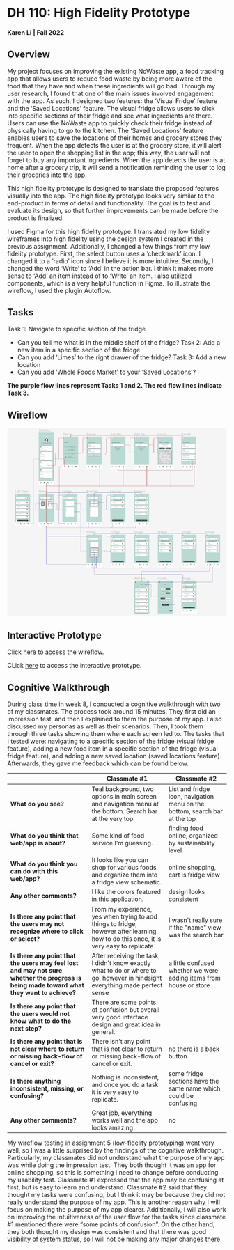 # DH 110: High Fidelity Prototype
#### Karen Li | Fall 2022

## Overview 
My project focuses on improving the existing NoWaste app, a food tracking app that allows users to reduce food waste by being more aware of the food that they have and when these ingredients will go bad. Through my user research, I found that one of the main issues involved engagement with the app. As such, I designed two features: the ‘Visual Fridge’ feature and the ‘Saved Locations’ feature. The visual fridge allows users to click into specific sections of their fridge and see what ingredients are there. Users can use the NoWaste app to quickly check their fridge instead of physically having to go to the kitchen. The ‘Saved Locations’ feature enables users to save the locations of their homes and grocery stores they frequent. When the app detects the user is at the grocery store, it will alert the user to open the shopping list in the app; this way, the user will not forget to buy any important ingredients. When the app detects the user is at home after a grocery trip, it will send a notification reminding the user to log their groceries into the app.

This high fidelity prototype is designed to translate the proposed features visually into the app. The high fidelity prototype looks very similar to the end-product in terms of detail and functionality. The goal is to test and evaluate its design, so that further improvements can be made before the product is finalized. 

I used Figma for this high fidelity prototype. I translated my low fidelity wireframes into high fidelity using the design system I created in the previous assignment. Additionally, I changed a few things from my low fidelity prototype. First, the select button uses a ‘checkmark’ icon. I changed it to a ‘radio’ icon since I believe it is more intuitive. Secondly, I changed the word ‘Write’ to ‘Add’ in the action bar. I think it makes more sense to ‘Add’ an item instead of to ‘Write’ an item. I also utilized components, which is a very helpful function in Figma. To illustrate the wireflow, I used the plugin Autoflow.

## Tasks
Task 1: Navigate to specific section of the fridge
- Can you tell me what is in the middle shelf of the fridge?
Task 2: Add a new item in a specific section of the fridge
- Can you add ‘Limes’ to the right drawer of the fridge?
Task 3: Add a new location
- Can you add ‘Whole Foods Market’ to your ‘Saved Locations’?

**The purple flow lines represent Tasks 1 and 2. 
The red flow lines indicate Task 3.**

## Wireflow
<img src="Hifi-Prototype.png">

## Interactive Prototype
Click <a href="https://www.figma.com/file/czR3N08g49YFkTxlKsBVpg/DH110-Assignment-7?node-id=0%3A1&t=5NE51X7mr5qCRzPc-1">here</a> to access the wireflow. 

CLick <a href="https://www.figma.com/proto/czR3N08g49YFkTxlKsBVpg/DH110-Assignment-7?page-id=0%3A1&node-id=1%3A431&viewport=-1272%2C556%2C0.37&scaling=scale-down&starting-point-node-id=1%3A431">here</a> to access the interactive prototype.

## Cognitive Walkthrough
During class time in week 8, I conducted a cognitive walkthrough with two of my classmates. The process took around 15 minutes. They first did an impression test, and then I explained to them the purpose of my app. I also discussed my personas as well as their scenarios. Then, I took them through three tasks showing them where each screen led to. The tasks that I tested were: navigating to a specific section of the fridge (visual fridge feature), adding a new food item in a specific section of the fridge (visual fridge feature), and adding a new saved location (saved locations feature). Afterwards, they gave me feedback which can be found below.

| | **Classmate #1** | **Classmate #2** |
|-|--------------|--------------|
| **What do you see?** | Teal background, two options in main screen and navigation menu at the bottom. Search bar at the very top. | List and fridge icon, navigation menu on the bottom, search bar at the top |
| **What do you think that web/app is about?** | Some kind of food service I'm guessing. | finding food online, organized by sustainability level |
| **What do you think you can do with this web/app?** | It looks like you can shop for various foods and organize them into a fridge view schematic. | online shopping, cart is fridge view |
| **Any other comments?** | I like the colors featured in this application. | design looks consistent | **Is there any point that the users may not understand what this screen(feedback) is about?** | The interface looks good, some confusion may occur when adding things to your fridge, but that's mainly because its a unfamiliar process through an app. | I  don't think so |
| **Is there any point that the users may not recognize where to click or select?** | From my experience, yes when trying to add things to fridge, however after learning how to do this once, it is very easy to replicate. | I wasn't really sure if the "name" view was the search bar |
| **Is there any point that the users may feel lost and may not sure whether the progress is being made toward what they want to achieve?** | After receiving the task, I didn't know exactly what to do or where to go, however in hindsight everything made perfect sense | a little confused whether we were adding items from house or store |
| **Is there any point that the users would not know what to do the next step?** | There are some points of confusion but overall very good interface design and great idea in general. | |
| **Is there any point that is not clear where to return or missing back-flow of cancel or exit?** | There isn't any point that is not clear to return or missing back-flow of cancel or exit. | no there is a back button |
| **Is there anything inconsistent, missing, or confusing?** | Nothing is inconsistent, and once you do a task it is very easy to replicate. | some fridge sections have the same name which could be confusing |
| **Any other comments?** | Great job, everything works well and the app looks amazing | no |

My wireflow testing in assignment 5 (low-fidelity prototyping) went very well, so I was a little surprised by the findings of the cognitive walkthrough. Particularly, my classmates did not understand what the purpose of my app was while doing the impression test. They both thought it was an app for online shopping, so this is something I need to change before conducting my usability test. Classmate #1 expressed that the app may be confusing at first, but is easy to learn and understand. Classmate #2 said that they thought my tasks were confusing, but I think it may be because they did not really understand the purpose of my app. This is another reason why I will focus on making the purpose of my app clearer. Additionally, I will also work on improving the intuitiveness of the user flow for the tasks since classmate #1 mentioned there were “some points of confusion”. On the other hand, they both thought my design was consistent and that there was good visibility of system status, so I will not be making any major changes there. 
